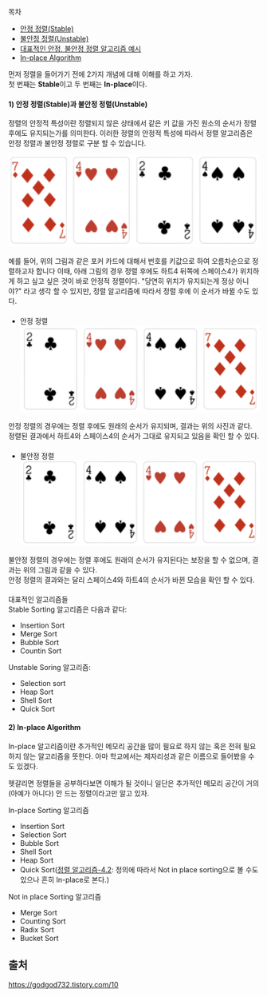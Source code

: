  목차

- [안정 정렬(Stable)](#1-안정-정렬stable)<br>
- [불안정 정렬(Unstable)](#2-불안정-정렬unstable)<br>
- [대표적인 안정, 불안정 정렬 알고리즘 예시](#3-정렬-알고리즘-분류classify)<br>
- [In-place Algorithm](#3-in-place-algorithm)<br>

먼저 정렬을 들어가기 전에 2가지 개념에 대해 이해를 하고 가자. <br>
첫 번째는 **Stable**이고 두 번째는 **In-place**이다.

#### 1) 안정 정렬(Stable)과 불안정 정렬(Unstable)

정렬의 안정적 특성이란 정렬되지 않은 상태에서 같은 키 값을 가진 원소의 순서가 정렬 후에도 유지되는가를 의미한다.
이러한 정렬의 안정적 특성에 따라서 정렬 알고리즘은 안정 정렬과 불안정 정렬로 구분 할 수 있습니다.

![img load fail](../images/pokercard.png)

예를 들어, 위의 그림과 같은 포커 카드에 대해서 번호를 키값으로 하여 오름차순으로 정렬하고자 합니다
이때, 아래 그림의 경우 정렬 후에도 하트4 뒤쪽에 스페이스4가 위치하게 하고 싶고 싶은 것이 바로 안정적 정렬이다.
"당연히 위치가 유지되는게 정상 아니야?" 라고 생각 할 수 있지만, 정렬 알고리즘에 따라서 정렬 후에 이 순서가 바뀔 수도 있다.

#### <a id="stable"></a>
- 안정 정렬 <br>
![img load fail](../images/pokercardstable.png)

안정 정렬의 경우에는 정렬 후에도 원래의 순서가 유지되며, 결과는 위의 사진과 같다.<br>
정렬된 결과에서 하트4와 스페이스4의 순서가 그대로 유지되고 있음을 확인 할 수 있다.<br>

#### <a id="unstable"></a>
- 불안정 정렬 <br>
![img load fail](../images/pokercardunstable.png)

불안정 정렬의 경우에는 정렬 후에도 원래의 순서가 유지된다는 보장을 할 수 없으며, 결과는 위의 그림과 같을 수 있다.<br>
안정 정렬의 결과와는 달리 스페이스4와 하트4의 순서가 바뀐 모습을 확인 할 수 있다.<br>

#### <a id="classify"></a>
대표적인 알고리즘들<br>
Stable Sorting 알고리즘은 다음과 같다:

- Insertion Sort
- Merge Sort
- Bubble Sort
- Countin Sort

Unstable Soring 알고리즘:

- Selection sort
- Heap Sort
- Shell Sort
- Quick Sort

#### <a id="inplace"></a>

#### 2) In-place Algorithm

In-place 알고리즘이란 추가적인 메모리 공간을 많이 필요로 하지 않는 혹은 전혀 필요하지 않는 알고리즘을 뜻한다. 아마 학교에서는 제자리성과 같은 이름으로 들어봤을 수도 있겠다.<br>

헷갈리면 정렬들을 공부하다보면 이해가 될 것이니 일단은 추가적인 메모리 공간이 거의(아예가 아니다) 안 드는 정렬이라고만 알고 있자.

In-place Sorting 알고리즘

- Insertion Sort
- Selection Sort
- Bubble Sort
- Shell Sort
- Heap Sort
- Quick Sort([정렬 알고리즘-4.2](https://ko.wikipedia.org/wiki/%EC%A0%95%EB%A0%AC_%EC%95%8C%EA%B3%A0%EB%A6%AC%EC%A6%98): 정의에 따라서 Not in place sorting으로 볼 수도 있으나 흔히 In-place로 본다.)

Not in place Sorting 알고리즘

- Merge Sort
- Counting Sort
- Radix Sort
- Bucket Sort


## 출처 
https://godgod732.tistory.com/10

